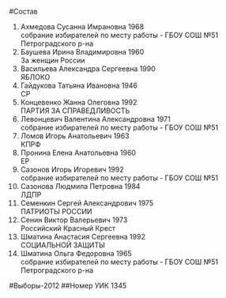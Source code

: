 #Состав
1. Ахмедова Сусанна Имрановна 1968   
    собрание избирателей по месту работы - ГБОУ СОШ №51 Петроградского р-на
2. Баушева Ирина Владимировна 1960   
    За женщин России
3. Васильева Александра Сергеевна 1990   
    ЯБЛОКО
4. Гайдукова Татьяна Ивановна 1946   
    СР
5. Концевенко Жанна Олеговна 1992   
    ПАРТИЯ ЗА СПРАВЕДЛИВОСТЬ
6. Левонцевич Валентина Александровна 1971   
    собрание избирателей по месту работы - ГБОУ СОШ №51
7. Ломов Игорь Анатольевич 1963   
    КПРФ
8. Пронина Елена Анатольевна 1960   
    ЕР
9. Сазонов Игорь Игоревич 1992   
    собрание избирателей по месту работы - ГБОУ СОШ №51
10. Сазонова Людмила Петровна 1984   
    ЛДПР
11. Семенкин Сергей Александрович 1975   
    ПАТРИОТЫ РОССИИ
12. Сенин Виктор Валерьевич 1973   
    Российский Красный Крест
13. Шматина Анастасия Сергеевна 1992   
    СОЦИАЛЬНОЙ ЗАЩИТЫ
14. Шматина Ольга Федоровна 1965   
    собрание избирателей по месту работы - ГБОУ СОШ №51 Петроградского р-на

#Выборы-2012
##Номер УИК
1345